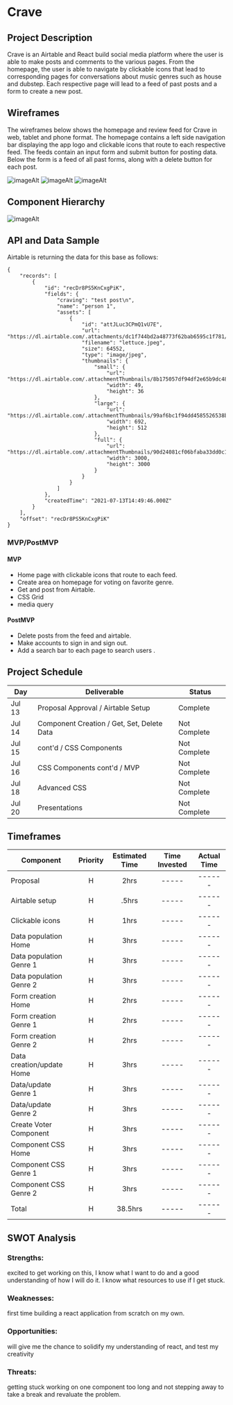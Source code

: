 # Crave


## Project Description

Crave is an Airtable and React build social media platform where the user is able to make posts and comments to the various pages. From the homepage, the user is able to navigate by clickable icons that lead to corresponding pages for conversations about music genres such as house and dubstep. Each respective page will lead to a feed of past posts and a form to create a new post.

## Wireframes

The wireframes below shows the homepage and review feed for Crave in web, tablet and phone format. The homepage contains a left side navigation bar displaying the app logo and clickable icons that route to each respective feed. The feeds contain an input form and submit button for posting data. Below the form is a feed of all past forms, along with a delete button for each post.

![imageAlt](https://i.imgur.com/3WMXAke.png)
![imageAlt](https://i.imgur.com/YtofjXA.png)
![imageAlt](https://i.imgur.com/g9CuDZ7.png)

## Component Hierarchy

![imageAlt](https://i.imgur.com/iHlW8MN.png)

## API and Data Sample


Airtable is returning the data for this base as follows:

```
{
    "records": [
        {
            "id": "recDr8PS5KnCxgPiK",
            "fields": {
                "craving": "test post\n",
                "name": "person 1",
                "assets": [
                    {
                        "id": "attJLuc3CPmQ1vU7E",
                        "url": "https://dl.airtable.com/.attachments/dc1f744bd2a48773f62bab6595c1f781/33b583b9/lettuce.jpeg",
                        "filename": "lettuce.jpeg",
                        "size": 64552,
                        "type": "image/jpeg",
                        "thumbnails": {
                            "small": {
                                "url": "https://dl.airtable.com/.attachmentThumbnails/8b175057df94df2e65b9dc484fb2aa3b/a297fad8",
                                "width": 49,
                                "height": 36
                            },
                            "large": {
                                "url": "https://dl.airtable.com/.attachmentThumbnails/99af6bc1f94dd4585526538bb35d0286/091014ca",
                                "width": 692,
                                "height": 512
                            },
                            "full": {
                                "url": "https://dl.airtable.com/.attachmentThumbnails/90d24081cf06bfaba33dd0c13169e38f/c90bbb9f",
                                "width": 3000,
                                "height": 3000
                            }
                        }
                    }
                ]
            },
            "createdTime": "2021-07-13T14:49:46.000Z"
        }
    ],
    "offset": "recDr8PS5KnCxgPiK"
}

```

### MVP/PostMVP

#### MVP

- Home page with clickable icons that route to each feed.
- Create area on homepage for voting on favorite genre. 
- Get and post from Airtable.
- CSS Grid
- media query

#### PostMVP

- Delete posts from the feed and airtable.
- Make accounts to sign in and sign out.
- Add a search bar to each page to search users .

## Project Schedule

| Day      | Deliverable                                | Status   |
| -------- | ------------------------------------------ | -------- |
| Jul 13   | Proposal Approval / Airtable Setup         | Complete |
| Jul 14   | Component Creation / Get, Set, Delete Data | Not Complete |
| Jul 15   | cont'd / CSS Components                    | Not Complete |
| Jul 16   | CSS Components cont'd / MVP                | Not Complete |
| Jul 18   | Advanced CSS                               | Not Complete |
| Jul 20   | Presentations                              | Not Complete |

## Timeframes

| Component                 | Priority | Estimated Time | Time Invested | Actual Time |
| ------------------------- | :------: | :------------: | :-----------: | :---------: |
| Proposal                  |    H     |      2hrs      |     -----     |    ------   |
| Airtable setup            |    H     |     .5hrs      |     -----     |    ------   |
| Clickable icons           |    H     |      1hrs      |     -----     |    ------   |
| Data population Home      |    H     |      3hrs      |     -----     |    ------   |
| Data population Genre 1   |    H     |      3hrs      |     -----     |    ------   |
| Data population Genre 2   |    H     |      3hrs      |     -----     |    ------   |
| Form creation Home        |    H     |      2hrs      |     -----     |    ------   |
| Form creation Genre 1     |    H     |      2hrs      |     -----     |    ------   |
| Form creation Genre 2     |    H     |      2hrs      |     -----     |    ------   |
| Data creation/update Home |    H     |      3hrs      |     -----     |    ------   |
| Data/update Genre 1       |    H     |      3hrs      |     -----     |    ------   |
| Data/update Genre 2       |    H     |      3hrs      |     -----     |    ------   |
| Create Voter Component    |    H     |      3hrs      |     -----     |    ------   |
| Component CSS Home        |    H     |      3hrs      |     -----     |    ------   |
| Component CSS Genre 1     |    H     |      3hrs      |     -----     |    ------   |
| Component CSS Genre 2     |    H     |      3hrs      |     -----     |    ------   |
| Total                     |    H     |    38.5hrs     |     -----     |    ------   |

## SWOT Analysis

### Strengths:

excited to get working on this, I know what I want to do and a good understanding of how I will do it. I know what resources to use if I get stuck.

### Weaknesses:

first time building a react application from scratch on my own.

### Opportunities:

will give me the chance to solidify my understanding of react, and test my creativity

### Threats:

getting stuck working on one component too long and not stepping away to take a break and revaluate the problem.
